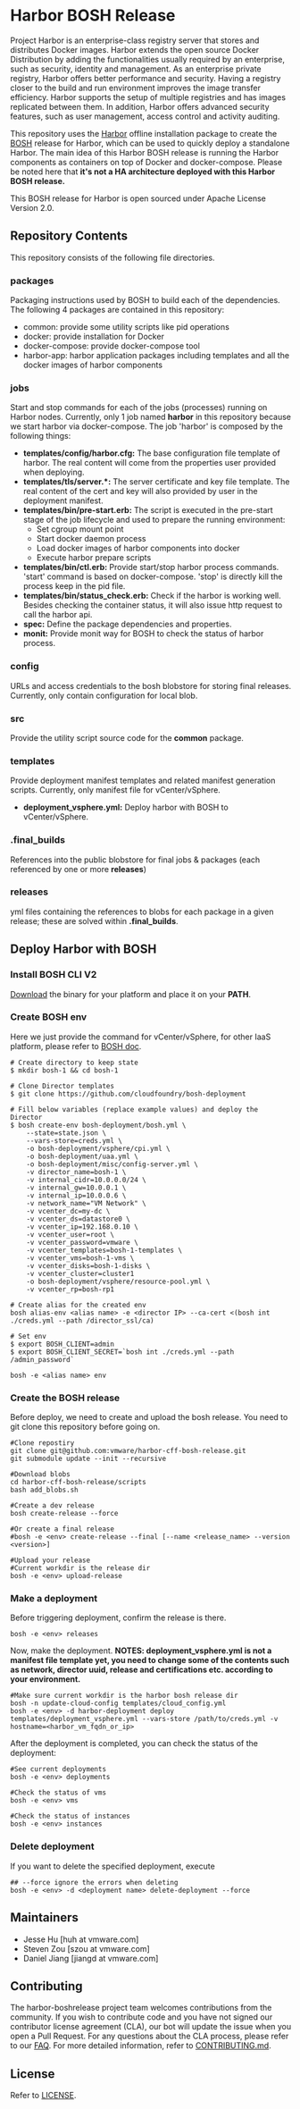 # Harbor BOSH Release

Project Harbor is an enterprise-class registry server that stores and distributes Docker images. Harbor extends the open source Docker Distribution by adding the functionalities usually required by an enterprise, such as security, identity and management. As an enterprise private registry, Harbor offers better performance and security. Having a registry closer to the build and run environment improves the image transfer efficiency. Harbor supports the setup of multiple registries and has images replicated between them. In addition, Harbor offers advanced security features, such as user management, access control and activity auditing.

This repository uses the [Harbor](https://github.com/vmware/harbor) offline installation package to create the [BOSH](https://bosh.io) release for Harbor, which can be used to quickly deploy a standalone Harbor. The main idea of this Harbor BOSH release is running the Harbor components as containers on top of Docker and docker-compose. Please be noted here that **it's not a HA architecture deployed with this Harbor BOSH release.**

This BOSH release for Harbor is open sourced under Apache License Version 2.0.

## Repository Contents

This repository consists of the following file directories.

### packages
Packaging instructions used by BOSH to build each of the dependencies. The following 4 packages are contained in this repository:
* common: provide some utility scripts like pid operations
* docker: provide installation for Docker
* docker-compose: provide docker-compose tool
* harbor-app: harbor application packages including templates and all the docker images of harbor components

### jobs
Start and stop commands for each of the jobs (processes) running on Harbor nodes. Currently, only 1 job named **harbor** in this repository because we start harbor via docker-compose.
The job 'harbor' is composed by the following things:
* **templates/config/harbor.cfg:** The base configuration file template of harbor. The real content will come from the properties user provided when deploying.
* **templates/tls/server.*:** The server certificate and key file template. The real content of the cert and key will also provided by user in the deployment manifest.
* **templates/bin/pre-start.erb:** The script is executed in the pre-start stage of the job lifecycle and used to prepare the running environment:
  * Set cgroup mount point
  * Start docker daemon process
  * Load docker images of harbor components into docker
  * Execute harbor prepare scripts
* **templates/bin/ctl.erb:** Provide start/stop harbor process commands. 'start' command is based on docker-compose. 'stop' is directly kill the process keep in the pid file.
* **templates/bin/status_check.erb:** Check if the harbor is working well. Besides checking the container status, it will also issue http request to call the harbor api.
* **spec:** Define the package dependencies and properties.
* **monit:** Provide monit way for BOSH to check the status of harbor process.

### config
URLs and access credentials to the bosh blobstore for storing final releases. Currently, only contain configuration for local blob.

### src
Provide the utility script source code for the **common** package.

### templates
Provide deployment manifest templates and related manifest generation scripts. Currently, only manifest file for vCenter/vSphere.
* **deployment_vsphere.yml:** Deploy harbor with BOSH to vCenter/vSphere.

### .final_builds
References into the public blobstore for final jobs & packages (each referenced by one or more **releases**)

### releases
yml files containing the references to blobs for each package in a given release; these are solved within **.final_builds**.

## Deploy Harbor with BOSH

### Install BOSH CLI V2
[Download](https://bosh.io/docs/cli-v2.html#install) the binary for your platform and place it on your **PATH**.

### Create BOSH env
Here we just provide the command for vCenter/vSphere, for other IaaS platform, please refer to [BOSH doc](https://bosh.io/docs/init.html).
```
# Create directory to keep state
$ mkdir bosh-1 && cd bosh-1

# Clone Director templates
$ git clone https://github.com/cloudfoundry/bosh-deployment

# Fill below variables (replace example values) and deploy the Director
$ bosh create-env bosh-deployment/bosh.yml \
    --state=state.json \
    --vars-store=creds.yml \
    -o bosh-deployment/vsphere/cpi.yml \
    -o bosh-deployment/uaa.yml \
    -o bosh-deployment/misc/config-server.yml \
    -v director_name=bosh-1 \
    -v internal_cidr=10.0.0.0/24 \
    -v internal_gw=10.0.0.1 \
    -v internal_ip=10.0.0.6 \
    -v network_name="VM Network" \
    -v vcenter_dc=my-dc \
    -v vcenter_ds=datastore0 \
    -v vcenter_ip=192.168.0.10 \
    -v vcenter_user=root \
    -v vcenter_password=vmware \
    -v vcenter_templates=bosh-1-templates \
    -v vcenter_vms=bosh-1-vms \
    -v vcenter_disks=bosh-1-disks \
    -v vcenter_cluster=cluster1
    -o bosh-deployment/vsphere/resource-pool.yml \
    -v vcenter_rp=bosh-rp1

# Create alias for the created env
bosh alias-env <alias name> -e <director IP> --ca-cert <(bosh int ./creds.yml --path /director_ssl/ca)

# Set env
$ export BOSH_CLIENT=admin
$ export BOSH_CLIENT_SECRET=`bosh int ./creds.yml --path /admin_password`

bosh -e <alias name> env

```

### Create the BOSH release
Before deploy, we need to create and upload the bosh release. You need to git clone this repository before going on.
```
#Clone repostiry
git clone git@github.com:vmware/harbor-cff-bosh-release.git
git submodule update --init --recursive

#Download blobs
cd harbor-cff-bosh-release/scripts
bash add_blobs.sh

#Create a dev release
bosh create-release --force

#Or create a final release
#bosh -e <env> create-release --final [--name <release_name> --version <version>]

#Upload your release
#Current workdir is the release dir
bosh -e <env> upload-release

```

### Make a deployment
Before triggering deployment, confirm the release is there.
```
bosh -e <env> releases

```
Now, make the deployment.
**NOTES: deployment_vsphere.yml is not a manifest file template yet, you need to change some of the contents such as network, director uuid, release and certifications etc. according to your environment.**

```
#Make sure current workdir is the harbor bosh release dir
bosh -n update-cloud-config templates/cloud_config.yml
bosh -e <env> -d harbor-deployment deploy templates/deployment_vsphere.yml --vars-store /path/to/creds.yml -v hostname=<harbor_vm_fqdn_or_ip>

```
After the deployment is completed, you can check the status of the deployment:

```
#See current deployments
bosh -e <env> deployments

#Check the status of vms
bosh -e <env> vms

#Check the status of instances
bosh -e <env> instances

```

### Delete deployment
If you want to delete the specified deployment, execute

```
## --force ignore the errors when deleting
bosh -e <env> -d <deployment name> delete-deployment --force

```

## Maintainers

- Jesse Hu [huh at vmware.com]
- Steven Zou [szou at vmware.com]
- Daniel Jiang [jiangd at vmware.com]

## Contributing

The harbor-boshrelease project team welcomes contributions from the community. If you wish to contribute code and you have not
signed our contributor license agreement (CLA), our bot will update the issue when you open a Pull Request. For any
questions about the CLA process, please refer to our [FAQ](https://cla.vmware.com/faq). For more detailed information,
refer to [CONTRIBUTING.md](CONTRIBUTING.md).

## License

Refer to [LICENSE](LICENSE).
